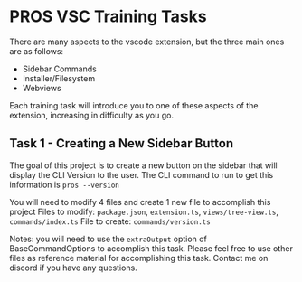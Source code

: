 # PROS VSC Training Tasks

There are many aspects to the vscode extension, but the three main ones are as follows:
- Sidebar Commands
- Installer/Filesystem
- Webviews

Each training task will introduce you to one of these aspects of the extension, increasing in difficulty as you go.

## Task 1 - Creating a New Sidebar Button
The goal of this project is to create a new button on the sidebar that will display the CLI Version to the user.
The CLI command to run to get this information is `pros --version`

You will need to modify 4 files and create 1 new file to accomplish this project
Files to modify: `package.json`, `extension.ts`, `views/tree-view.ts`, `commands/index.ts`
File to create: `commands/version.ts`

Notes: you will need to use the `extraOutput` option of BaseCommandOptions to accomplish this task.
Please feel free to use other files as reference material for accomplishing this task.
Contact me on discord if you have any questions.